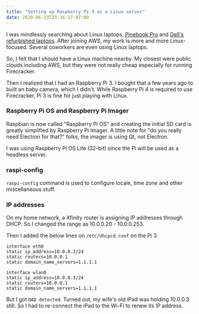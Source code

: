 ```yaml
---
title: "Setting up Raspberry Pi 3 as a Linux server"
date: 2020-06-23T23:36:17-07:00
---
```

I was mindlessly searching about Linux laptops, [Pinebook Pro](https://www.pine64.org/pinebook-pro/) and [Dell's refurbished laptops](https://www.dellrefurbished.com/). After joining AWS, my work is more and more Linux-focused. Several coworkers are even using Linux laptops.

So, I felt that I should have a Linux machine nearby. My closest were public clouds including AWS, but they were not really cheap especially for running Firecracker.

Then I realized that I had an Raspberry Pi 3. I bought that a few years ago to built an baby camera, which I didn't. While Raspberry Pi 4 is required to use Firecracker, Pi 3 is fine for just playing with Linux.

### Raspberry Pi OS and Raspberry Pi Imager

Raspbian is now called "Raspberry Pi OS" and creating the initial SD card is greatly simplified by Raspberry Pi Imager. A little note for "do you really need Electron for that?" folks, the imager is using Qt, not Electron.

I was using Raspberry Pi OS Lite (32-bit) since the Pi will be used as a headless server.

### raspi-config

`raspi-config` command is used to configure locale, time zone and other miscellaneous stuff. 

### IP addresses

On my home network, a Xfinity router is assigning IP addresses through DHCP. So I changed the range as 10.0.0.20 - 10.0.0.253.

Then I added the below lines on `/etc/dhcpcd.conf` on the Pi 3.

```
interface eth0
static ip_address=10.0.0.2/24
static routers=10.0.0.1
static domain_name_servers=1.1.1.1

interface wlan0
static ip_address=10.0.0.3/24
static routers=10.0.0.1
static domain_name_servers=1.1.1.1
```

But I got `DAD detected`. Turned out, my wife's old iPad was holding 10.0.0.3 still. So I had to re-connect the iPad to the Wi-Fi to renew its IP address.
